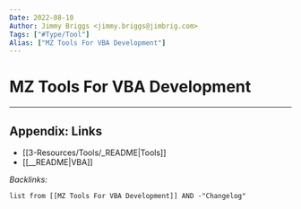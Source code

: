 ```yaml
---
Date: 2022-08-10
Author: Jimmy Briggs <jimmy.briggs@jimbrig.com>
Tags: ["#Type/Tool"]
Alias: ["MZ Tools For VBA Development"]
---
```


# MZ Tools For VBA Development

***

## Appendix: Links

- [[3-Resources/Tools/_README|Tools]]
- [[__README|VBA]]

*Backlinks:*

```dataview
list from [[MZ Tools For VBA Development]] AND -"Changelog"
```
